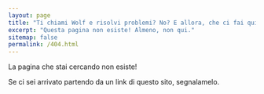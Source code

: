 ```yaml
---
layout: page
title: "Ti chiami Wolf e risolvi problemi? No? E allora, che ci fai qui?"
excerpt: "Questa pagina non esiste! Almeno, non qui."
sitemap: false
permalink: /404.html
---
```


La pagina che stai cercando non esiste!

Se ci sei arrivato partendo da un link di questo sito, segnalamelo.


<script type="text/javascript">

<script type="text/javascript">
  var GOOG_FIXURL_LANG = 'it';
  var GOOG_FIXURL_SITE = '{{ site.url }}'
</script>
<script type="text/javascript"
  src="//linkhelp.clients.google.com/tbproxy/lh/wm/fixurl.js">
</script>
